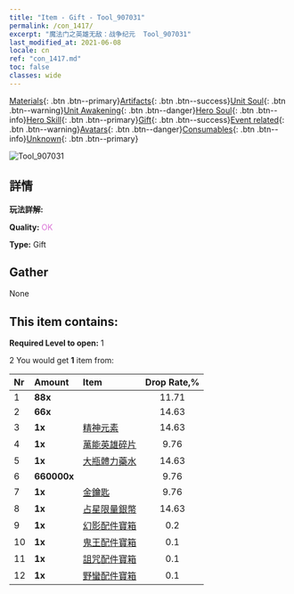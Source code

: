 ```yaml
---
title: "Item - Gift - Tool_907031"
permalink: /con_1417/
excerpt: "魔法门之英雄无敌：战争纪元  Tool_907031"
last_modified_at: 2021-06-08
locale: cn
ref: "con_1417.md"
toc: false
classes: wide
---
```

 [Materials](/ItemsCN/){: .btn .btn--primary}[Artifacts](/ItemsCN/Artifacts/){: .btn .btn--success}[Unit Soul](/ItemsCN/UnitSoul/){: .btn .btn--warning}[Unit Awakening](/ItemsCN/UnitAwakening/){: .btn .btn--danger}[Hero Soul](/ItemsCN/HeroSoul/){: .btn .btn--info}[Hero Skill](/ItemsCN/HeroSkill/){: .btn .btn--primary}[Gift](/ItemsCN/Gift/){: .btn .btn--success}[Event related](/ItemsCN/Events/){: .btn .btn--warning}[Avatars](/ItemsCN/Avatars/){: .btn .btn--danger}[Consumables](/ItemsCN/Consumables/){: .btn .btn--info}[Unknown](/ItemsCN/Unknown/){: .btn .btn--primary}

 ![Tool_907031](/images/t/i_907031.png)

## 詳情
 **玩法詳解:** 

 **Quality:** <span style="color: #DA70D6">OK</span>

 **Type:** Gift

## Gather

  None

## This item contains:

 **Required Level to open:** 1

 2 You would get **1** item  from:

  | Nr | Amount |     Item    | Drop Rate,% |
  |:---|:-------|:------------|:---------:|
  | 1 |  **88x** | <i class="fas fa-gem"/> | 11.71 | 
  | 2 |  **66x** | <i class="fas fa-gem"/> | 14.63 | 
  | 3 |  **1x** | [精神元素](/cn/Items/unt_267/) | 14.63 | 
  | 4 |  **1x** | [萬能英雄碎片](/cn/Items/her_358/) | 9.76 | 
  | 5 |  **1x** | [大瓶體力藥水](/cn/Items/con_706/) | 14.63 | 
  | 6 |  **660000x** | <i class="fas fa-coins"/> | 9.76 | 
  | 7 |  **1x** | [金鑰匙](/cn/Items/con_783/) | 9.76 | 
  | 8 |  **1x** | [占星限量銀幣](/cn/Items/con_969/) | 14.63 | 
  | 9 |  **1x** | [幻影配件寶箱](/cn/Items/con_1339/) | 0.2 | 
  | 10 |  **1x** | [鬼王配件寶箱](/cn/Items/con_1340/) | 0.1 | 
  | 11 |  **1x** | [詛咒配件寶箱](/cn/Items/con_1341/) | 0.1 | 
  | 12 |  **1x** | [野蠻配件寶箱](/cn/Items/con_1342/) | 0.1 | 
